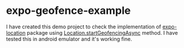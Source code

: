 # expo-geofence-example

I have created this demo project to check the implementation of [expo-location](https://docs.expo.dev/versions/latest/sdk/location/) package using [Location.startGeofencingAsync](https://docs.expo.dev/versions/latest/sdk/location/#locationstartgeofencingasynctaskname-regions) method. I have tested this in android emulator and it's working fine.

